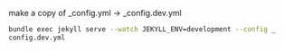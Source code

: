 make a copy of _config.yml -> _config.dev.yml

```bash
bundle exec jekyll serve --watch JEKYLL_ENV=development --config _
config.dev.yml
```
